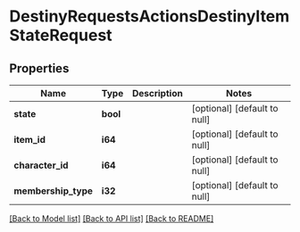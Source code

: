 # DestinyRequestsActionsDestinyItemStateRequest

## Properties
Name | Type | Description | Notes
------------ | ------------- | ------------- | -------------
**state** | **bool** |  | [optional] [default to null]
**item_id** | **i64** |  | [optional] [default to null]
**character_id** | **i64** |  | [optional] [default to null]
**membership_type** | **i32** |  | [optional] [default to null]

[[Back to Model list]](../README.md#documentation-for-models) [[Back to API list]](../README.md#documentation-for-api-endpoints) [[Back to README]](../README.md)


